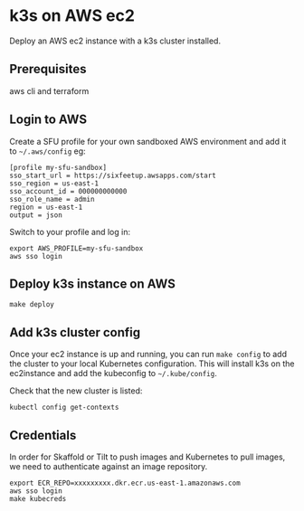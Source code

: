 # k3s on AWS ec2

Deploy an AWS ec2 instance with a k3s cluster installed.

## Prerequisites

aws cli and terraform

## Login to AWS

Create a SFU profile for your own sandboxed AWS environment and add it to `~/.aws/config` eg:

```
[profile my-sfu-sandbox]
sso_start_url = https://sixfeetup.awsapps.com/start
sso_region = us-east-1
sso_account_id = 000000000000
sso_role_name = admin
region = us-east-1
output = json
```

Switch to your profile and log in:

```
export AWS_PROFILE=my-sfu-sandbox
aws sso login
```

## Deploy k3s instance on AWS

```
make deploy
```

## Add k3s cluster config

Once your ec2 instance is up and running, you can run `make config` to add the cluster to your local Kubernetes configuration. This will install k3s on the ec2instance and add the kubeconfig to `~/.kube/config`.

Check that the new cluster is listed:

```
kubectl config get-contexts
```

## Credentials

In order for Skaffold or Tilt to push images and Kubernetes to pull images, we
need to authenticate against an image repository.

```
export ECR_REPO=xxxxxxxxx.dkr.ecr.us-east-1.amazonaws.com
aws sso login
make kubecreds
```
